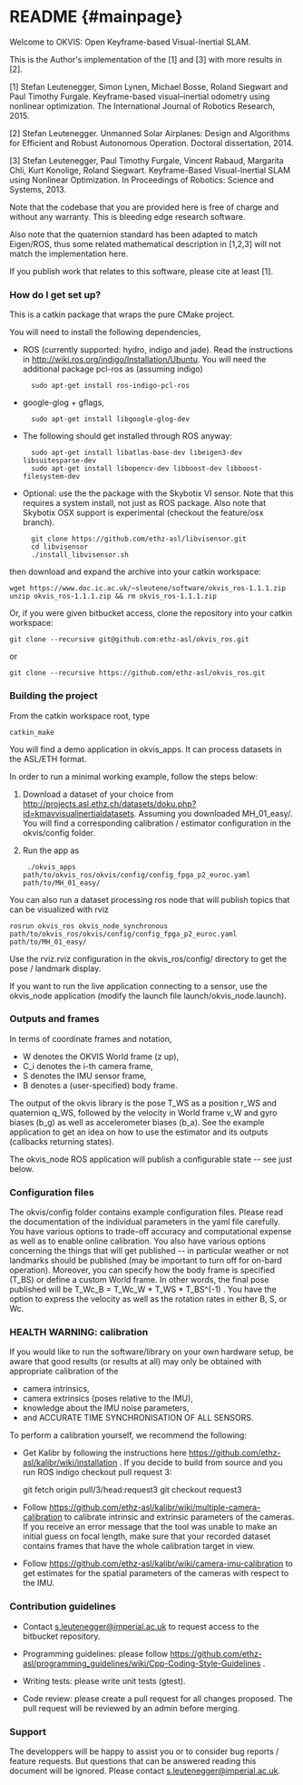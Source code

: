 README                        {#mainpage}
======

Welcome to OKVIS: Open Keyframe-based Visual-Inertial SLAM. 

This is the Author's implementation of the [1] and [3] with more results in [2].

[1] Stefan Leutenegger, Simon Lynen, Michael Bosse, Roland Siegwart and Paul 
    Timothy Furgale. Keyframe-based visual–inertial odometry using nonlinear 
    optimization. The International Journal of Robotics Research, 2015.

[2] Stefan Leutenegger. Unmanned Solar Airplanes: Design and Algorithms for 
    Efficient and Robust Autonomous Operation. Doctoral dissertation, 2014.

[3] Stefan Leutenegger, Paul Timothy Furgale, Vincent Rabaud, Margarita Chli, 
    Kurt Konolige, Roland Siegwart. Keyframe-Based Visual-Inertial SLAM using 
    Nonlinear Optimization. In Proceedings of Robotics: Science and Systems, 
    2013.

Note that the codebase that you are provided here is free of charge and without 
any warranty. This is bleeding edge research software.

Also note that the quaternion standard has been adapted to match Eigen/ROS, 
thus some related mathematical description in [1,2,3] will not match the 
implementation here.

If you publish work that relates to this software, please cite at least [1].

### How do I get set up? ###

This is a catkin package that wraps the pure CMake project.

You will need to install the following dependencies,

* ROS (currently supported: hydro, indigo and jade). Read the instructions in 
  http://wiki.ros.org/indigo/Installation/Ubuntu. You will need the additional 
  package pcl-ros as (assuming indigo)

        sudo apt-get install ros-indigo-pcl-ros

* google-glog + gflags,

        sudo apt-get install libgoogle-glog-dev
   
* The following should get installed through ROS anyway:

        sudo apt-get install libatlas-base-dev libeigen3-dev libsuitesparse-dev 
        sudo apt-get install libopencv-dev libboost-dev libboost-filesystem-dev

* Optional: use the the package with the Skybotix VI sensor.
  Note that this requires a system install, not just as ROS package. Also note 
  that Skybotix OSX support is experimental (checkout the feature/osx branch).

        git clone https://github.com/ethz-asl/libvisensor.git
        cd libvisensor
        ./install_libvisensor.sh

then download and expand the archive into your catkin workspace:

    wget https://www.doc.ic.ac.uk/~sleutene/software/okvis_ros-1.1.1.zip
    unzip okvis_ros-1.1.1.zip && rm okvis_ros-1.1.1.zip

Or, if you were given bitbucket access, clone the repository into your catkin
workspace:

    git clone --recursive git@github.com:ethz-asl/okvis_ros.git

or

    git clone --recursive https://github.com/ethz-asl/okvis_ros.git

### Building the project ###

From the catkin workspace root, type 

    catkin_make
    
You will find a demo application in okvis_apps. It can process datasets in the 
ASL/ETH format.

In order to run a minimal working example, follow the steps below:

1. Download a dataset of your choice from 
   http://projects.asl.ethz.ch/datasets/doku.php?id=kmavvisualinertialdatasets. 
   Assuming you downloaded MH_01_easy/. 
   You will find a corresponding calibration / estimator configuration in the 
   okvis/config folder.

2. Run the app as

        ./okvis_apps path/to/okvis_ros/okvis/config/config_fpga_p2_euroc.yaml path/to/MH_01_easy/
				
You can also run a dataset processing ros node that will publish topics that can 
be visualized with rviz

    rosrun okvis_ros okvis_node_synchronous path/to/okvis_ros/okvis/config/config_fpga_p2_euroc.yaml path/to/MH_01_easy/

Use the rviz.rviz configuration in the okvis_ros/config/ directory to get the pose / 
landmark display.

If you want to run the live application connecting to a sensor, use the okvis_node 
application (modify the launch file launch/okvis_node.launch).

### Outputs and frames

In terms of coordinate frames and notation, 

* W denotes the OKVIS World frame (z up), 
* C\_i denotes the i-th camera frame, 
* S denotes the IMU sensor frame,
* B denotes a (user-specified) body frame.

The output of the okvis library is the pose T\_WS as a position r\_WS and quaternion 
q\_WS, followed by the velocity in World frame v\_W and gyro biases (b_g) as well as 
accelerometer biases (b_a). See the example application to get an idea on how to
use the estimator and its outputs (callbacks returning states).

The okvis_node ROS application will publish a configurable state -- see just below.

### Configuration files ###

The okvis/config folder contains example configuration files. Please read the
documentation of the individual parameters in the yaml file carefully. 
You have various options to trade-off accuracy and computational expense as well 
as to enable online calibration. You also have various options concerning the
things that will get published -- in particular weather or not landmarks should
be published (may be important to turn off for on-bard operation). Moreover, you 
can specify how the body frame is specified (T_BS) or define a custom World frame.
In other words, the final pose published will be 
T\_Wc\_B = T\_Wc\_W * T\_WS * T\_BS^(-1) . You have the option to express the
velocity as well as the rotation rates in either B, S, or Wc. 

### HEALTH WARNING: calibration ###

If you would like to run the software/library on your own hardware setup, be 
aware that good results (or results at all) may only be obtained with 
appropriate calibration of the 

* camera intrinsics,
* camera extrinsics (poses relative to the IMU), 
* knowledge about the IMU noise parameters,
* and ACCURATE TIME SYNCHRONISATION OF ALL SENSORS.

To perform a calibration yourself, we recommend the following:

* Get Kalibr by following the instructions here 
  https://github.com/ethz-asl/kalibr/wiki/installation . If you decide to build from 
	source and you run ROS indigo checkout pull request 3:

    git fetch origin pull/3/head:request3
    git checkout request3

* Follow https://github.com/ethz-asl/kalibr/wiki/multiple-camera-calibration to 
  calibrate intrinsic and extrinsic parameters of the cameras. If you receive an 
  error message that the tool was unable to make an initial guess on focal 
  length, make sure that your recorded dataset contains frames that have the 
  whole calibration target in view.

* Follow https://github.com/ethz-asl/kalibr/wiki/camera-imu-calibration to get 
  estimates for the spatial parameters of the cameras with respect to the IMU.

### Contribution guidelines ###

* Contact s.leutenegger@imperial.ac.uk to request access to the bitbucket 
  repository.

* Programming guidelines: please follow 
  https://github.com/ethz-asl/programming_guidelines/wiki/Cpp-Coding-Style-Guidelines .
	
* Writing tests: please write unit tests (gtest).

* Code review: please create a pull request for all changes proposed. The pull 
  request will be reviewed by an admin before merging.

### Support ###

The developpers will be happy to assist you or to consider bug reports / feature 
requests. But questions that can be answered reading this document will be 
ignored. Please contact s.leutenegger@imperial.ac.uk.
